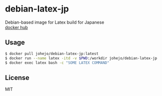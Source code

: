 # debian-latex-jp
Debian-based image for Latex build for Japanese  
[docker hub](https://hub.docker.com/r/johejo/debian-latex-jp/)

## Usage

```bash
$ docker pull johejo/debian-latex-jp:latest
$ docker run --name latex -itd -v $PWD:/workdir johejo/debian-latex-jp:latest
$ docker exec latex bash -c "SOME LATEX COMMAND"
```

## License
MIT
